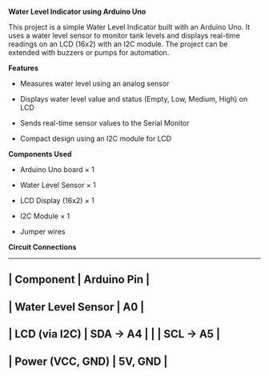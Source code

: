 **Water Level Indicator using Arduino Uno**

This project is a simple Water Level Indicator built with an Arduino Uno. It uses a water level sensor to monitor tank levels and displays real-time readings on an LCD (16x2) with an I2C module. The project can be extended with buzzers or pumps for automation.


**Features**

- Measures water level using an analog sensor

- Displays water level value and status (Empty, Low, Medium, High) on LCD

- Sends real-time sensor values to the Serial Monitor

- Compact design using an I2C module for LCD


**Components Used**

- Arduino Uno board × 1

- Water Level Sensor × 1

- LCD Display (16x2) × 1

- I2C Module × 1

- Jumper wires


**Circuit Connections**

------------------------------------
| Component          | Arduino Pin |
------------------------------------
| Water Level Sensor | A0          |
------------------------------------
| LCD (via I2C)      | SDA → A4    |
|                    | SCL → A5    |
------------------------------------
| Power (VCC, GND)   | 5V, GND     |
------------------------------------
